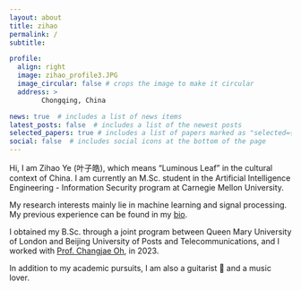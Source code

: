 ```yaml
---
layout: about
title: zihao
permalink: /
subtitle: 

profile:
  align: right
  image: zihao_profile3.JPG
  image_circular: false # crops the image to make it circular
  address: > 
        Chongqing, China

news: true  # includes a list of news items
latest_posts: false  # includes a list of the newest posts
selected_papers: true # includes a list of papers marked as "selected={true}"
social: false  # includes social icons at the bottom of the page
---
```


Hi, I am Zihao Ye (叶子皓), which means “Luminous Leaf” in the cultural context of China. I am currently an M.Sc. student in the Artificial Intelligence Engineering - Information Security program at Carnegie Mellon University.

My research interests mainly lie in machine learning and signal processing. My previous experience can be found in my [bio](/cv/).

I obtained my B.Sc. through a joint program between Queen Mary University of London and Beijing University of Posts and Telecommunications, and I worked with [Prof. Changjae Oh](http://eecs.qmul.ac.uk/~coh/index.html), in 2023.

In addition to my academic pursuits, I am also a guitarist 🎸 and a music lover.